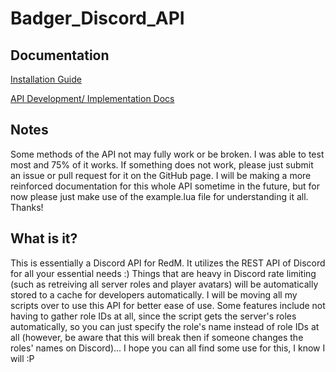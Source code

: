 # Badger_Discord_API


## Documentation
[Installation Guide](https://docs.badger.store/fivem-discord-scripts/badger_discord_api/installation-script)

[API Development/ Implementation Docs](https://docs.badger.store/fivem-discord-scripts/badger_discord_api)

## Notes
Some methods of the API not may fully work or be broken. I was able to test most and 75% of it works. If something does not work, please just submit an issue or pull request for it on the GitHub page. I will be making a more reinforced documentation for this whole API sometime in the future, but for now please just make use of the example.lua file for understanding it all. Thanks!

## What is it?
This is essentially a Discord API for RedM. It utilizes the REST API of Discord for all your essential needs :) Things that are heavy in Discord rate limiting (such as retreiving all server roles and player avatars) will be automatically stored to a cache for developers automatically. I will be moving all my scripts over to use this API for better ease of use. Some features include not having to gather role IDs at all, since the script gets the server's roles automatically, so you can just specify the role's name instead of role IDs at all (however, be aware that this will break then if someone changes the roles' names on Discord)... I hope you can all find some use for this, I know I will :P
